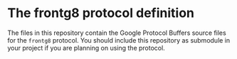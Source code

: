The frontg8 protocol definition
===============================

The files in this repository contain the Google Protocol Buffers source files
for the `frontg8` protocol. You should include this repository as submodule in
your project if you are planning on using the protocol.
